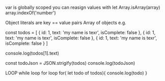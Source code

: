 var is globally scoped
you can reasign values with let
Array.isArray(array)
array.indexOf('number')

Object literals are key == value pairs
Array of objects e.g.

const todos = [
    {
        id: 1,
      text: 'my name is texr',
      isComplete: false
    },
      {
        id: 1,
      text: 'my name is texr',
      isComplete: false
    },
      {
        id: 1,
      text: 'my name is texr',
      isComplete: false
    }
]

console.log(todos[1].text)

const todoJson = JSON.strigify(todos)
console.log(todoJson)

LOOP
while loop
for loop
for( let todo of todos){
    console.log(todo)
}